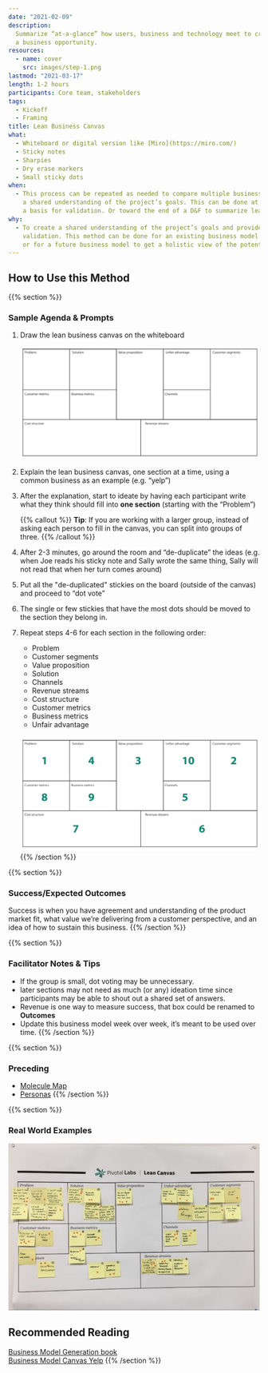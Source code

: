 ```yaml
---
date: "2021-02-09"
description:
  Summarize “at-a-glance” how users, business and technology meet to create
  a business opportunity.
resources:
  - name: cover
    src: images/step-1.png
lastmod: "2021-03-17"
length: 1-2 hours
participants: Core team, stakeholders
tags:
  - Kickoff
  - Framing
title: Lean Business Canvas
what:
  - Whiteboard or digital version like [Miro](https://miro.com/)
  - Sticky notes
  - Sharpies
  - Dry erase markers
  - Small sticky dots
when:
  - This process can be repeated as needed to compare multiple business models and create
    a shared understanding of the project’s goals. This can be done at Kickoff to provide
    a basis for validation. Or toward the end of a D&F to summarize learnings.
why:
  - To create a shared understanding of the project’s goals and provide a basis for
    validation. This method can be done for an existing business model to identify opportunities
    or for a future business model to get a holistic view of the potential solution.
---
```


## How to Use this Method

{{% section %}}

### Sample Agenda & Prompts

1. Draw the lean business canvas on the whiteboard

   ![Lean business canvas template](images/step-1.png)

1. Explain the lean business canvas, one section at a time, using a common business as an example (e.g. “yelp”)

1. After the explanation, start to ideate by having each participant write what they think should fill into **one section** (starting with the “Problem”)

   {{% callout %}}
   **Tip**: If you are working with a larger group, instead of asking each person to fill in the canvas, you can split into groups of three.
   {{% /callout %}}

1. After 2-3 minutes, go around the room and “de-duplicate” the ideas (e.g. when Joe reads his sticky note and Sally wrote the same thing, Sally will not read that when her turn comes around)

1. Put all the "de-duplicated" stickies on the board (outside of the canvas) and proceed to “dot vote”

1. The single or few stickies that have the most dots should be moved to the section they belong in.

1. Repeat steps 4-6 for each section in the following order:

   - Problem
   - Customer segments
   - Value proposition
   - Solution
   - Channels
   - Revenue streams
   - Cost structure
   - Customer metrics
   - Business metrics
   - Unfair advantage

   ![Lean business canvas template with order specified](images/step-7.png)
   {{% /section %}}

{{% section %}}

### Success/Expected Outcomes

Success is when you have agreement and understanding of the product market fit, what value we’re delivering from a customer perspective, and an idea of how to sustain this business.
{{% /section %}}

{{% section %}}

### Facilitator Notes & Tips

- If the group is small, dot voting may be unnecessary.
- later sections may not need as much (or any) ideation time since participants may be able to shout out a shared set of answers.
- Revenue is one way to measure success, that box could be renamed to **Outcomes**
- Update this business model week over week, it’s meant to be used over time.
  {{% /section %}}

{{% section %}}

### Preceding

- [Molecule Map](/practices/molecule-map/)
- [Personas](/practices/personas/)
  {{% /section %}}

{{% section %}}

### Real World Examples

![Sample filled out canvas](images/example-1.jpg)

## Recommended Reading

[Business Model Generation book](https://www.strategyzer.com/books/business-model-generation)  
[Business Model Canvas Yelp](https://www.innovationtactics.com/business-model-canvas-yelp/)
{{% /section %}}
